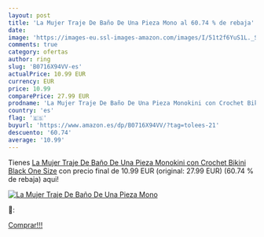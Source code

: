 ```yaml
---
layout: post
title: 'La Mujer Traje De Baño De Una Pieza Mono al 60.74 % de rebaja'
date: 
image: 'https://images-eu.ssl-images-amazon.com/images/I/51t2f6YuS1L._SL200_.jpg'
comments: true
category: ofertas
author: ring
slug: 'B0716X94VV-es'
actualPrice: 10.99 EUR
currency: EUR
price: 10.99
comparePrice: 27.99 EUR
prodname: 'La Mujer Traje De Baño De Una Pieza Monokini con Crochet Bikini Black One Size'
country: 'es'
flag: '🇪🇸'
buyurl: 'https://www.amazon.es/dp/B0716X94VV/?tag=tolees-21'
descuento: '60.74'
average: '10.99'
---
```


Tienes [La Mujer Traje De Baño De Una Pieza Monokini con Crochet Bikini Black One Size](https://www.amazon.es/dp/B0716X94VV/?tag=tolees-21) con precio final de  10.99 EUR (original: 27.99 EUR) (60.74 %  de rebaja) aqui!

[![La Mujer Traje De Baño De Una Pieza Mono](https://images-eu.ssl-images-amazon.com/images/I/51t2f6YuS1L._SL200_.jpg)](https://www.amazon.es/dp/B0716X94VV/?tag=tolees-21)

🔎:


[Comprar!!!](https://www.amazon.es/dp/B0716X94VV/?tag=tolees-21)
